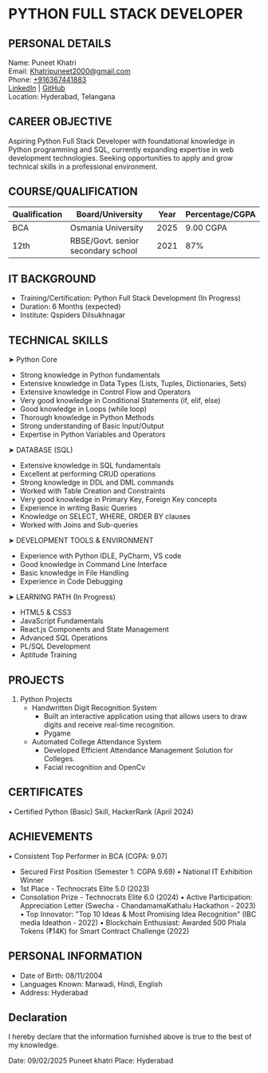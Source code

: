 # PYTHON FULL STACK DEVELOPER

## PERSONAL DETAILS
Name: Puneet Khatri  
Email: [Khatripuneet2000@gmail.com](mailto:Khatripuneet2000@gmail.com)  
Phone: [+916367441883](tel:+916367441883)  
[LinkedIn](https://www.linkedin.com/in/punit-khatri-69468b212/) | [GitHub](https://github.com/puneet-khatri/)  
Location: Hyderabad, Telangana

## CAREER OBJECTIVE

Aspiring Python Full Stack Developer with foundational knowledge in Python programming and SQL, currently expanding expertise in web development technologies. Seeking opportunities to apply and grow technical skills in a professional environment.

## COURSE/QUALIFICATION
| Qualification | Board/University | Year | Percentage/CGPA |
|--------------|------------------|------|------------|
| BCA | Osmania University | 2025 | 9.00 CGPA |
| 12th | RBSE/Govt. senior secondary school | 2021 | 87% |

## IT BACKGROUND
- Training/Certification: Python Full Stack Development (In Progress)
- Duration: 6 Months (expected)
- Institute: Qspiders Dilsukhnagar

## TECHNICAL SKILLS

➤ Python Core
- Strong knowledge in Python fundamentals
- Extensive knowledge in Data Types (Lists, Tuples, Dictionaries, Sets)
- Extensive knowledge in Control Flow and Operators
- Very good knowledge in Conditional Statements (if, elif, else)
- Good knowledge in Loops (while loop)
- Thorough knowledge in Python Methods
- Strong understanding of Basic Input/Output
- Expertise in Python Variables and Operators

➤ DATABASE (SQL)
- Extensive knowledge in SQL fundamentals 
- Excellent at performing CRUD operations
- Strong knowledge in DDL and DML commands
- Worked with Table Creation and Constraints
- Very good knowledge in Primary Key, Foreign Key concepts
- Experience in writing Basic Queries
- Knowledge on SELECT, WHERE, ORDER BY clauses
- Worked with Joins and Sub-queries

➤ DEVELOPMENT TOOLS & ENVIRONMENT
- Experience with Python IDLE, PyCharm, VS code
- Good knowledge in Command Line Interface
- Basic knowledge in File Handling
- Experience in Code Debugging

➤ LEARNING PATH (In Progress)
- HTML5 & CSS3
- JavaScript Fundamentals
- React.js Components and State Management
- Advanced SQL Operations
- PL/SQL Development
- Aptitude Training

## PROJECTS
1. Python Projects
   - Handwritten Digit Recognition System
     - Built an interactive application using that allows users to draw digits and receive real-time recognition.
     - Pygame
   - Automated College Attendance System
     - Developed Efficient Attendance Management Solution for Colleges.
     - Facial recognition and OpenCv

CERTIFICATES
-----------
• Certified Python (Basic) Skill, HackerRank (April 2024)

ACHIEVEMENTS
-----------
• Consistent Top Performer in BCA (CGPA: 9.07)
  - Secured First Position (Semester 1: CGPA 9.69)
• National IT Exhibition Winner
  - 1st Place - Technocrats Elite 5.0 (2023)
  - Consolation Prize - Technocrats Elite 6.0 (2024)
• Active Participation: Appreciation Letter (Swecha - ChandamamaKathalu Hackathon - 2023)
• Top Innovator: "Top 10 Ideas & Most Promising Idea Recognition" (IBC media Ideathon - 2022)
• Blockchain Enthusiast: Awarded 500 Phala Tokens (₹14K) for Smart Contract Challenge (2022)

## PERSONAL INFORMATION
- Date of Birth: 08/11/2004
- Languages Known: Marwadi, Hindi, English
- Address: Hyderabad

Declaration
----------
I hereby declare that the information furnished above is true to the best of my knowledge.

Date: 09/02/2025                                                    Puneet khatri
Place: Hyderabad                                                 
